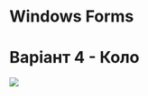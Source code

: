 # Windows Forms
# Варіант 4 - Коло
![](https://github.com/AndriiVaskiv/WinForms/blob/master/docs/Task.png)

